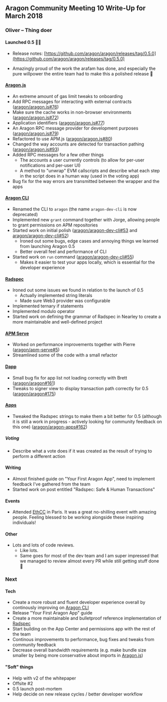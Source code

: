 ## Aragon Community Meeting 10 Write-Up for March 2018

### Oliver – Thing doer

#### Launched 0.5 🦅💙

- Release notes: [https://github.com/aragon/aragon/releases/tag/0.5.0](https://github.com/aragon/aragon/releases/tag/0.5.0)

- Amazingly proud of the work the arafam has done, and especially the pure willpower the entire team had to make this a polished release 💖

#### [Aragon.js](https://github.com/aragon/aragon.js)

- An extreme amount of gas limit tweaks to onboarding
- Add RPC messages for interacting with external contracts ([aragon/aragon.js#76](https://github.com/aragon/aragon.js/pull/76))
- Make sure the cache works in non-browser environments ([aragon/aragon.js#72](https://github.com/aragon/aragon.js/pull/72))
- Application identifiers ([aragon/aragon.js#77](https://github.com/aragon/aragon.js/pull/77))
- An Aragon RPC message provider for development purposes ([aragon/aragon.js#79](https://github.com/aragon/aragon.js/pull/79))
- Refactored to use APM.js ([aragon/aragon.js#80](https://github.com/aragon/aragon.js/pull/80))
- Changed the way accounts are detected for transaction pathing ([aragon/aragon.js#93](https://github.com/aragon/aragon.js/pull/93))
- Added RPC messages for a few other things
  - The accounts a user currently controls (to allow for per-user notifications and per-user UI)
  - A method to "unwrap" EVM callscripts and describe what each step in the script does in a human way (used in the voting app)
- Bug fix for the way errors are transmitted between the wrapper and the apps

#### [Aragon CLI](https://github.com/aragon/aragon-dev-cli)

- Renamed the CLI to `aragon` (the name `aragon-dev-cli` is now deprecated)
- Implemented new `grant` command together with Jorge, allowing people to grant permissions on APM repositories
- Started work on initial polish ([aragon/aragon-dev-cli#53](https://github.com/aragon/aragon-dev-cli/pull/53) and [aragon/aragon-dev-cli#52](https://github.com/aragon/aragon-dev-cli/pull/52))
  - Ironed out some bugs, edge cases and annoying things we learned from launching Aragon 0.5
  - Better overall feel and performance of CLI
- Started work on `run` command ([aragon/aragon-dev-cli#55](https://github.com/aragon/aragon-dev-cli/pull/55))
  - Makes it easier to test your apps locally, which is essential for the developer experience

#### [Radspec](https://github.com/aragon/radspec)

- Ironed out some issues we found in relation to the launch of 0.5
    - Actually implemented string literals
    - Made sure Web3 provider was configurable
- Implemented ternary if statements
- Implemented modulo operator
- Started work on defining the grammar of Radspec in Nearley to create a more maintainable and well-defined project

#### [APM Serve](https://github.com/aragon/apm-serve)

- Worked on performance improvements together with Pierre ([aragon/apm-serve#5](https://github.com/aragon/apm-serve/pull/5))
- Streamlined some of the code with a small refactor

#### [Dapp](http://app.aragon.one/)

- Small bug fix for app list not loading correctly with Brett ([aragon/aragon#161](https://github.com/aragon/aragon/pull/161))
- Tweaks to signer view to display transaction path correctly for 0.5 ([aragon/aragon#175](https://github.com/aragon/aragon/pull/175))

#### [Apps](https://github.com/aragon/aragon-apps)

- Tweaked the Radspec strings to make them a bit better for 0.5 (although it is still a work in progress - actively looking for community feedback on this one) ([aragon/aragon-apps#162](https://github.com/aragon/aragon-apps/pull/162))

##### Voting

- Describe what a vote does if it was created as the result of trying to perform a different action

#### Writing

- Almost finished guide on "Your First Aragon App", need to implement feedback I've gathered from the team
- Started work on post entitled "Radspec: Safe & Human Transactions"

#### Events

- Attended [EthCC](https://ethcc.io/) in Paris. It was a great no-shilling event with amazing people. Feeling blessed to be working alongside these inspiring individuals!

#### Other

- Lots and lots of code reviews.
    - Like lots.
    - Same goes for most of the dev team and I am super impressed that we managed to review almost every PR while still getting stuff done 👏

### Next

#### Tech

- Create a more robust and fluent developer experience overall by continously improving on [Aragon CLI](https://github.com/aragon/aragon-dev-cli)
- Release "Your First Aragon App" guide
- Create a more maintainable and bulletproof reference implementation of [Radspec](https://github.com/aragon/radspec)
- Start building on the App Center and permissions app with the rest of the team
- Continous improvements to performance, bug fixes and tweaks from community feedback
- Decrease overall bandwidth requirements (e.g. make bundle size smaller by being more conservative about imports in [Aragon.js](https://github.com/aragon/aragon.js))

#### "Soft" things
- Help with v2 of the whitepaper
- Offsite #2
- 0.5 launch post-mortem
- Help decide on new release cycles / better developer workflow

